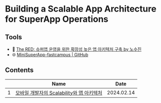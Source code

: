 # Building a Scalable App Architecture for SuperApp Operations

## Tools

- 🎥 [The RED: 슈퍼앱 운영을 위한 확장성 높은 앱 아키텍처 구축 by 노수진](https://fastcampus.co.kr/dev_red_rsj)
- 🌐 [MiniSuperApp-fastcampus | GitHub](https://github.com/nsoojin/MiniSuperApp-fastcampus?tab=readme-ov-file)

## Contents

|     |                                     Name                                     |    Date    |
| :-: | :--------------------------------------------------------------------------: | :--------: |
|  1  | [모바일 개발자의 Scalability와 앱 아키텍처](./clean-architecture-for-ios.md) | 2024.02.14 |
